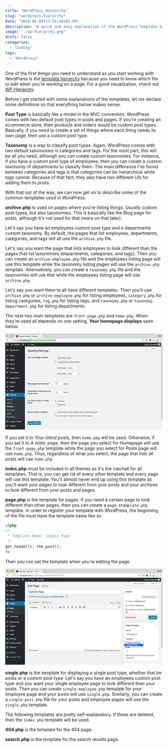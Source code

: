 ```yaml
---
title: "WordPress Hierarchy"
slug: "wordpress-hierarchy"
date: "2018-04-04T13:50:46+02:00"
description: "A quick and easy explanation of the WordPress template hierarchy."
image: "./wp-hierarchy.png"
draft: false
categories:
  - "Coding"
tags:
  - "WordPress"
---
```


One of the first things you need to understand as you start working with WordPress is the [template heirarchy](https://developer.wordpress.org/themes/basics/template-hierarchy/) because you need to know which file to edit when you're working on a page. For a good visualization, check out [WP Hierarchy](https://wphierarchy.com/).

Before I get started with some explanations of the templates, let me declare some definitions so that everything below makes sense.

**Post Type** is basically like a model in the MVC convention. WordPress comes with two default post types in posts and pages. If you're creating an ecommerce store, then products and orders would be custom post types. Basically, if you need to create a set of things where each thing needs its own page, then use a custom post type.

**Taxonomy** is a way to classify post types. Again, WordPress comes with two default taxonomies in categories and tags. For the most part, this will be all you need, although you can create custom taxonomies. For instance, if you have a custom post type of employees, then you can create a custom taxonomy of departments to classify them. The main difference I've found between categories and tags is that categories can be hierarchical while tags cannot. Because of that fact, they also have two different UIs for adding them to posts.

With that out of the way, we can now get on to describe some of the common templates used in WordPress.

**archive.php** is used on pages where you're listing things. Usually custom post types, but also taxonomies. This is basically like the Blog page for posts, although it's not used for that (more on that later).

Let's say you have an employees custom post type and a departments custom taxonomy. By default, the pages that list employees, departments, categories, and tags will all use the `archive.php` file.

Let's say you want the page that lists employees to look different than the pages that list taxonomies (departments, categories, and tags). Then you can create an `archive-employee.php` file and the employees listing page will use this template while the taxonomy listing pages will use the `archive.php` template. Alternatively, you can create a `taxonomy.php` file and the taxonomies will use that while the employees listing page will use `archive.php`.

Let's say you want them to all have different templates. Then you'll use `archive.php` or `archive-employee.php` for listing employees, `category.php` for listing categories, `tag.php` for listing tags, and `taxonomy.php` or `taxonomy-department.php` for listing departments.

The next two main templates are `front-page.php` and `home.php`. When they're used all depends on one setting, **Your homepage displays** seen below.

![WordPress Reading Settings](./wp-reading_settings.png)

If you set it to _Your latest posts_, then `home.php` will be used. Otherwise, if you set it to _A static page_, then the page you select for Homepage will use the `front-page.php` template while the page you select for Posts page will use `home.php`. Thus, regardless of what you select, the page that lists all posts will use `home.php`

**index.php** must be included in all themes as it's the catchall for all templates. That is, you can get rid of every other template and every page will use this template. You'll almost never end up using this template as you'll want your pages to look different from your posts and your archives to look different from your posts and pages.

**page.php** is the template for pages. If you need a certain page to look different than other pages, then you can create a `page-$template.php` template. In order to register your template with WordPress, the beginning of the file must have the template name like so

```php
<?php
/*
 * Template Name: Sample Page
 */
get_header(); the_post();
?>
```

Then you can set the template when you're editing the page.

![Select Page Template](./wp-select_template.png)

**single.php** is the template for displaying a single post type, whether that be posts or a custom post type. Let's say you have an employees custom post type and you want your single employee page to look different than your posts. Then you can create `single-employee.php` template for your employee page and your posts will use `single.php`. Similarly, you can create a `single-post.php` file for your posts and employee pages will use the `single.php` template.

The following templates are pretty self-explanatory. If these are deleted, then the `index.php` template will be used.

**404.php** is the template for the 404 page.

**search.php** is the template for the search results page.
